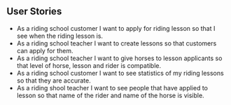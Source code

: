 ## User Stories

* As a riding school customer I want to apply for riding lesson so that I see when the riding lesson is.
* As a riding school teacher I want to create lessons so that customers can apply for them.
* As a riding school teacher I want to give horses to lesson applicants so that level of horse, lesson and rider is compatible.
* As a riding school customer I want to see statistics of my riding lessons so that they are accurate.
* As a riding shool teacher I want to see people that have applied to lesson so that name of the rider and name of the horse is visible.


